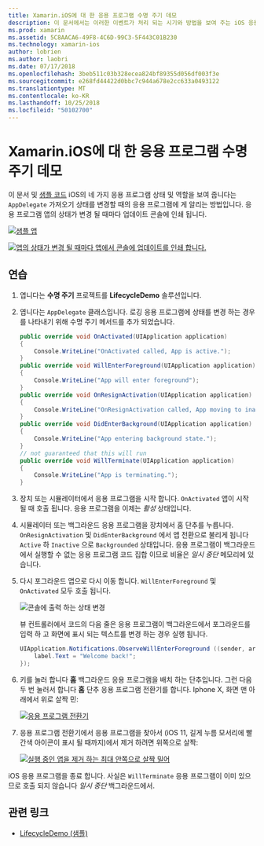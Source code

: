 ```yaml
---
title: Xamarin.iOS에 대 한 응용 프로그램 수명 주기 데모
description: 이 문서에서는 이러한 이벤트가 처리 되는 시기와 방법을 보여 주는 iOS 응용 프로그램의 앱 대리자에서 처리 하는 다양 한 수명 주기 이벤트를 검사 합니다.
ms.prod: xamarin
ms.assetid: 5C8AACA6-49F8-4C6D-99C3-5F443C01B230
ms.technology: xamarin-ios
author: lobrien
ms.author: laobri
ms.date: 07/17/2018
ms.openlocfilehash: 3beb511c03b328ecea824bf89355d056df003f3e
ms.sourcegitcommit: e268fd44422d0bbc7c944a678e2cc633a0493122
ms.translationtype: MT
ms.contentlocale: ko-KR
ms.lasthandoff: 10/25/2018
ms.locfileid: "50102700"
---
```

# <a name="application-lifecycle-demo-for-xamarinios"></a>Xamarin.iOS에 대 한 응용 프로그램 수명 주기 데모

이 문서 및 [샘플 코드](https://developer.xamarin.com/samples/monotouch/LifecycleDemo/) iOS의 네 가지 응용 프로그램 상태 및 역할을 보여 줍니다는 `AppDelegate` 가져오기 상태를 변경할 때의 응용 프로그램에 게 알리는 방법입니다. 응용 프로그램 앱의 상태가 변경 될 때마다 업데이트 콘솔에 인쇄 됩니다.

[![](application-lifecycle-demo-images/image3-sml.png "샘플 앱")](application-lifecycle-demo-images/image3.png#lightbox)

[![](application-lifecycle-demo-images/image4.png "앱의 상태가 변경 될 때마다 앱에서 콘솔에 업데이트를 인쇄 합니다.")](application-lifecycle-demo-images/image4.png#lightbox)

## <a name="walkthrough"></a>연습

1. 엽니다는 **수명 주기** 프로젝트를 **LifecycleDemo** 솔루션입니다.
1. 엽니다는 `AppDelegate` 클래스입니다. 로깅 응용 프로그램에 상태를 변경 하는 경우를 나타내기 위해 수명 주기 메서드를 추가 되었습니다.

    ```csharp
    public override void OnActivated(UIApplication application)
    {
        Console.WriteLine("OnActivated called, App is active.");
    }
    public override void WillEnterForeground(UIApplication application)
    {
        Console.WriteLine("App will enter foreground");
    }
    public override void OnResignActivation(UIApplication application)
    {
        Console.WriteLine("OnResignActivation called, App moving to inactive state.");
    }
    public override void DidEnterBackground(UIApplication application)
    {
        Console.WriteLine("App entering background state.");
    }
    // not guaranteed that this will run
    public override void WillTerminate(UIApplication application)
    {
        Console.WriteLine("App is terminating.");
    }
    ```

1. 장치 또는 시뮬레이터에서 응용 프로그램을 시작 합니다. `OnActivated` 앱이 시작 될 때 호출 됩니다. 응용 프로그램을 이제는 _활성_ 상태입니다.
1. 시뮬레이터 또는 백그라운드 응용 프로그램을 장치에서 홈 단추를 누릅니다. `OnResignActivation` 및 `DidEnterBackground` 에서 앱 전환으로 불리게 됩니다 `Active` 하 `Inactive` 으로 `Backgrounded` 상태입니다. 응용 프로그램이 백그라운드에서 실행할 수 없는 응용 프로그램 코드 집합 이므로 비율은 _일시 중단_ 메모리에 있습니다.
1. 다시 포그라운드 앱으로 다시 이동 합니다. `WillEnterForeground` 및 `OnActivated` 모두 호출 됩니다.

    ![](application-lifecycle-demo-images/image4.png "콘솔에 출력 하는 상태 변경")

    뷰 컨트롤러에서 코드의 다음 줄은 응용 프로그램이 백그라운드에서 포그라운드를 입력 하 고 화면에 표시 되는 텍스트를 변경 하는 경우 실행 됩니다.

    ```csharp
    UIApplication.Notifications.ObserveWillEnterForeground ((sender, args) => {
        label.Text = "Welcome back!";
    });
    ```

1. 키를 눌러 합니다 **홈** 백그라운드 응용 프로그램을 배치 하는 단추입니다. 그런 다음 두 번 눌러서 합니다 **홈** 단추 응용 프로그램 전환기를 합니다. Iphone X, 화면 맨 아래에서 위로 살짝 민:

    [![응용 프로그램 전환기](application-lifecycle-demo-images/app-switcher-sml.png "응용 프로그램 전환기")](application-lifecycle-demo-images/app-switcher.png#lightbox)
  
1. 응용 프로그램 전환기에서 응용 프로그램을 찾아서 (iOS 11, 길게 누름 모서리에 빨간색 아이콘이 표시 될 때까지)에서 제거 하려면 위쪽으로 살짝:

    [![실행 중인 앱을 제거 하는 최대 안쪽으로 살짝 밀어](application-lifecycle-demo-images/app-switcher-swipe-sml.png "제거를 실행 중인 응용 프로그램까지 살짝 밀기")](application-lifecycle-demo-images/app-switcher-swipe.png#lightbox)

iOS 응용 프로그램을 종료 합니다. 사실은 `WillTerminate` 응용 프로그램이 이미 있으므로 호출 되지 않습니다 _일시 중단_ 백그라운드에서.

## <a name="related-links"></a>관련 링크

- [LifecycleDemo (샘플)](https://developer.xamarin.com/samples/monotouch/LifecycleDemo/)
